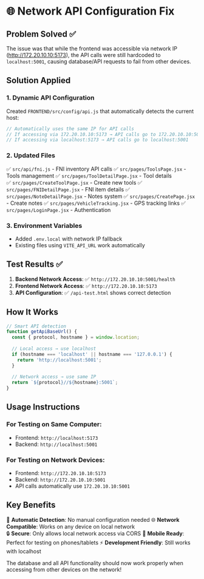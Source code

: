 # 🌐 Network API Configuration Fix

## Problem Solved ✅

The issue was that while the frontend was accessible via network IP (http://172.20.10.10:5173), the API calls were still hardcoded to `localhost:5001`, causing database/API requests to fail from other devices.

## Solution Applied

### 1. Dynamic API Configuration
Created `FRONTEND/src/config/api.js` that automatically detects the current host:

```javascript
// Automatically uses the same IP for API calls
// If accessing via 172.20.10.10:5173 → API calls go to 172.20.10.10:5001
// If accessing via localhost:5173 → API calls go to localhost:5001
```

### 2. Updated Files
✅ `src/api/fni.js` - FNI inventory API calls
✅ `src/pages/ToolsPage.jsx` - Tools management
✅ `src/pages/ToolDetailPage.jsx` - Tool details  
✅ `src/pages/CreateToolPage.jsx` - Create new tools
✅ `src/pages/FNIDetailPage.jsx` - FNI item details
✅ `src/pages/NoteDetailPage.jsx` - Notes system
✅ `src/pages/CreatePage.jsx` - Create notes
✅ `src/pages/VehicleTracking.jsx` - GPS tracking links
✅ `src/pages/LoginPage.jsx` - Authentication

### 3. Environment Variables
- Added `.env.local` with network IP fallback
- Existing files using `VITE_API_URL` work automatically

## Test Results ✅

1. **Backend Network Access**: ✅ `http://172.20.10.10:5001/health`
2. **Frontend Network Access**: ✅ `http://172.20.10.10:5173` 
3. **API Configuration**: ✅ `/api-test.html` shows correct detection

## How It Works

```javascript
// Smart API detection
function getApiBaseUrl() {
  const { protocol, hostname } = window.location;
  
  // Local access → use localhost
  if (hostname === 'localhost' || hostname === '127.0.0.1') {
    return 'http://localhost:5001';
  }
  
  // Network access → use same IP
  return `${protocol}//${hostname}:5001`;
}
```

## Usage Instructions

### For Testing on Same Computer:
- Frontend: `http://localhost:5173`
- Backend: `http://localhost:5001`

### For Testing on Network Devices:
- Frontend: `http://172.20.10.10:5173`  
- Backend: `http://172.20.10.10:5001`
- API calls automatically use `172.20.10.10:5001`

## Key Benefits

🔧 **Automatic Detection**: No manual configuration needed
🌐 **Network Compatible**: Works on any device on local network  
🔒 **Secure**: Only allows local network access via CORS
📱 **Mobile Ready**: Perfect for testing on phones/tablets
⚡ **Development Friendly**: Still works with localhost

The database and all API functionality should now work properly when accessing from other devices on the network!